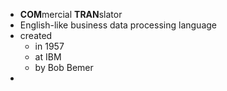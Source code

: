 - **COM**mercial **TRAN**slator
- English-like business data processing language
- created
	- in 1957
	- at IBM
	- by Bob Bemer
-